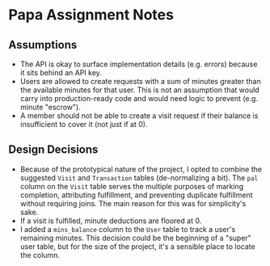 # Papa Assignment Notes

## Assumptions

- The API is okay to surface implementation details (e.g. errors) because it sits behind an API key.
- Users are allowed to create requests with a sum of minutes greater than the available minutes for that user. This is
  not an assumption that would carry into production-ready code and would need logic to prevent (e.g. minute "escrow").
- A member should not be able to create a visit request if their balance is insufficient to cover it (not just if at 0).

## Design Decisions

- Because of the prototypical nature of the project, I opted to combine the suggested `Visit` and `Transaction` tables
  (de-normalizing a bit). The `pal` column on the `Visit` table serves the multiple purposes of marking completion,
  attributing fulfillment, and preventing duplicate fulfillment without requiring joins. The main reason for this was
  for simplicity's sake.
- If a visit is fulfilled, minute deductions are floored at 0.
- I added a `mins_balance` column to the `User` table to track a user's remaining minutes. This decision could be the
  beginning of a "super" user table, but for the size of the project, it's a sensible place to locate the column.
